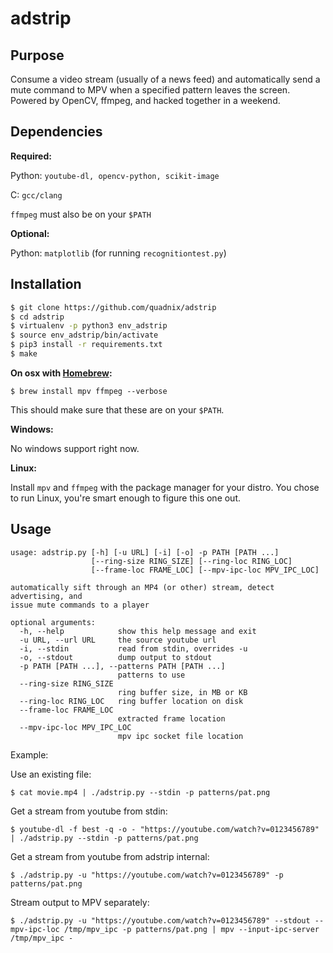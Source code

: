 # adstrip

## Purpose

Consume a video stream (usually of a news feed) and automatically send a mute command to MPV when a specified pattern leaves the screen. Powered by OpenCV, ffmpeg, and hacked together in a weekend.

## Dependencies

__Required:__

Python: `youtube-dl, opencv-python, scikit-image`

C: `gcc/clang`

`ffmpeg` must also be on your `$PATH`

__Optional:__

Python: `matplotlib` (for running `recognitiontest.py`)

## Installation

```bash
$ git clone https://github.com/quadnix/adstrip
$ cd adstrip
$ virtualenv -p python3 env_adstrip
$ source env_adstrip/bin/activate
$ pip3 install -r requirements.txt
$ make
```

__On osx with [Homebrew](https://brew.sh/):__

```
$ brew install mpv ffmpeg --verbose
```

This should make sure that these are on your `$PATH`.

__Windows:__

No windows support right now.

__Linux:__

Install `mpv` and `ffmpeg` with the package manager for your distro. You chose to run Linux, you're smart enough to figure this one out.

## Usage

```
usage: adstrip.py [-h] [-u URL] [-i] [-o] -p PATH [PATH ...]
                  [--ring-size RING_SIZE] [--ring-loc RING_LOC]
                  [--frame-loc FRAME_LOC] [--mpv-ipc-loc MPV_IPC_LOC]

automatically sift through an MP4 (or other) stream, detect advertising, and
issue mute commands to a player

optional arguments:
  -h, --help            show this help message and exit
  -u URL, --url URL     the source youtube url
  -i, --stdin           read from stdin, overrides -u
  -o, --stdout          dump output to stdout
  -p PATH [PATH ...], --patterns PATH [PATH ...]
                        patterns to use
  --ring-size RING_SIZE
                        ring buffer size, in MB or KB
  --ring-loc RING_LOC   ring buffer location on disk
  --frame-loc FRAME_LOC
                        extracted frame location
  --mpv-ipc-loc MPV_IPC_LOC
                        mpv ipc socket file location
```

Example:

Use an existing file:

```
$ cat movie.mp4 | ./adstrip.py --stdin -p patterns/pat.png
```

Get a stream from youtube from stdin:

```
$ youtube-dl -f best -q -o - "https://youtube.com/watch?v=0123456789" | ./adstrip.py --stdin -p patterns/pat.png
```

Get a stream from youtube from adstrip internal:

```
$ ./adstrip.py -u "https://youtube.com/watch?v=0123456789" -p patterns/pat.png
```

Stream output to MPV separately:

```
$ ./adstrip.py -u "https://youtube.com/watch?v=0123456789" --stdout --mpv-ipc-loc /tmp/mpv_ipc -p patterns/pat.png | mpv --input-ipc-server /tmp/mpv_ipc -
```

